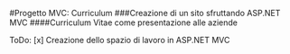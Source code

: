 #Progetto MVC: Curriculum
###Creazione di un sito sfruttando ASP.NET MVC
####Curriculum Vitae come presentazione alle aziende

ToDo:
[x] Creazione dello spazio di lavoro in ASP.NET MVC
